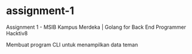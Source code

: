 # assignment-1
Assignment 1 - MSIB Kampus Merdeka | Golang for Back End Programmer Hacktiv8

Membuat program CLI untuk menampilkan data teman
